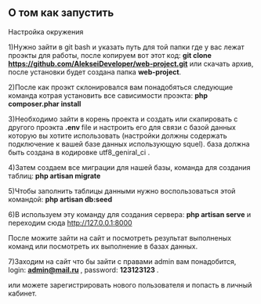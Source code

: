 ## О том как запустить

Настройка окружения

1)Нужно зайти в git bash и указать путь для той папки где у вас лежат проэкты для работы, после копируем вот этот
код: <strong>git clone https://github.com/AlekseiDeveloper/web-project.git</strong> или скачать архив, после установки будет создана папка <b>web-project</b>.

2)После как проэкт склонировался вам понадобяться следующие команда
котрая установить все сависимости проэкта: <b>php composer.phar install</b>

3)Необходимо зайти в корень проекта и
 создать или скапировать с другого проэкта <strong> .env </strong> file и настроить его для связи с базой данных которую вы хотите использовать (настройки должны содержать подключение к вашей базе данных использующую squel). база должна быть создана в кодировке utf8_geniral_ci .
 
4)Затем создаем все миграции для нашей базы, команда для создания таблиц: <b> php artisan migrate </b> 

5)Чтобы заполнить таблицы данными нужно воспользоваться этой командой: <b> php artisan db:seed </b>

6)B используем эту команду для создания сервера: <b>php artisan serve</b>
и переходим сюда http://127.0.0.1:8000

После можите зайти на сайт и посмотреть результат выполненых команд или посмотреть их выполнение в базах данных.

7)Заходим на сайт что бы зайти с правами admin вам понадобится, login: <b> admin@mail.ru </b> , password: <b> 123123123 </b>.

 или можете зарегистрировать нового пользователя и попасть в личный кабинет.
 

